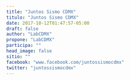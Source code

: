 ```yaml
---
title: "Juntos Sismo CDMX"
titulo: "Juntos Sismo CDMX"
date: 2017-10-12T01:47:57-05:00
draft: false
author: "LabCDMX"
propone: "LabCDMX"
participa: ""
head_image: false
sitio: ""
facebook: "www.facebook.com/juntossismocdmx"
twitter: "juntossismocdmx"
---
```


